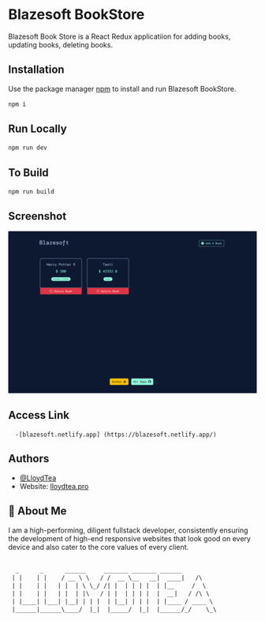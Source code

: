 # Blazesoft BookStore

Blazesoft Book Store is a React Redux applicatiion for adding books, updating books, deleting books.

## Installation

Use the package manager [npm](https://www.npmjs.com/) to install and run Blazesoft BookStore.

```bash
npm i
```

## Run Locally

```bash
npm run dev
```

## To Build

```bash
npm run build
```

## Screenshot

![BlazeSoft BookStore Sreenshot](https://github.com/LloydTea/Blazesoft-project/blob/d3c82f3f7b44809b04d35284de459685b23edd2a/src/assets/Screenshot.jpg)

## Access Link

      -[blazesoft.netlify.app] (https://blazesoft.netlify.app/)

## Authors

- [@LloydTea](https://github.com/LloydTea)
- Website: [lloydtea.pro](https://lloydtea.pro/)

## 🚀 About Me

I am a high-performing, diligent fullstack developer, consistently ensuring the development of high-end responsive websites that look good on every device and also cater to the core values of every client.

##

      _      _      ______     _______ _______ ______
     | |    | |    / __ \ \   / /  __ \__   __|  ____|   /\
     | |    | |   | |  | \ \_/ /| |  | | | |  | |__     /  \
     | |    | |   | |  | |\   / | |  | | | |  |  __|   / /\ \
     | |____| |___| |__| | | |  | |__| | | |  | |____ / ____ \
     |______|______\____/  |_|  |_____/  |_|  |______/_/    \_\
